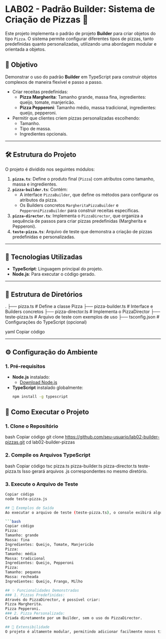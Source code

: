 # LAB02 - Padrão Builder: Sistema de Criação de Pizzas 🍕

Este projeto implementa o padrão de projeto **Builder** para criar objetos do tipo `Pizza`. O sistema permite configurar diferentes tipos de pizzas, tanto predefinidas quanto personalizadas, utilizando uma abordagem modular e orientada a objetos.

## 🚀 Objetivo

Demonstrar o uso do padrão **Builder** em TypeScript para construir objetos complexos de maneira flexível e passo a passo.

- Criar receitas predefinidas:
  - **Pizza Margherita**: Tamanho grande, massa fina, ingredientes: queijo, tomate, manjericão.
  - **Pizza Pepperoni**: Tamanho médio, massa tradicional, ingredientes: queijo, pepperoni.
- Permitir que clientes criem pizzas personalizadas escolhendo:
  - Tamanho.
  - Tipo de massa.
  - Ingredientes opcionais.

---

## 🛠️ Estrutura do Projeto

O projeto é dividido nos seguintes módulos:

1. **`pizza.ts`**: Define o produto final (`Pizza`) com atributos como tamanho, massa e ingredientes.
2. **`pizza-builder.ts`**: Contém:
   - A interface `PizzaBuilder`, que define os métodos para configurar os atributos da pizza.
   - Os Builders concretos `MargheritaPizzaBuilder` e `PepperoniPizzaBuilder` para construir receitas específicas.
3. **`pizza-director.ts`**: Implementa o `PizzaDirector`, que organiza a sequência de passos para criar pizzas predefinidas (Margherita e Pepperoni).
4. **`teste-pizza.ts`**: Arquivo de teste que demonstra a criação de pizzas predefinidas e personalizadas.

---

## 🔧 Tecnologias Utilizadas

- **TypeScript**: Linguagem principal do projeto.
- **Node.js**: Para executar o código gerado.

---

## 📂 Estrutura de Diretórios

. ├── pizza.ts # Define a classe Pizza ├── pizza-builder.ts # Interface e Builders concretos ├── pizza-director.ts # Implementa o PizzaDirector ├── teste-pizza.ts # Arquivo de teste com exemplos de uso ├── tsconfig.json # Configurações do TypeScript (opcional)

yaml
Copiar código

---

## ⚙️ Configuração do Ambiente

### 1. Pré-requisitos

- **Node.js** instalado:
  - [Download Node.js](https://nodejs.org/)
- **TypeScript** instalado globalmente:
  ```bash
  npm install -g typescript
## 🚀 Como Executar o Projeto
### 1. Clone o Repositório
bash
Copiar código
git clone https://github.com/seu-usuario/lab02-builder-pizzas.git
cd lab02-builder-pizzas
### 2. Compile os Arquivos TypeScript
bash
Copiar código
tsc pizza.ts pizza-builder.ts pizza-director.ts teste-pizza.ts
Isso gerará arquivos .js correspondentes no mesmo diretório.

### 3. Execute o Arquivo de Teste
  ```bash 
  Copiar código
  node teste-pizza.js

## 🧪 Exemplos de Saída
Ao executar o arquivo de teste (teste-pizza.ts), o console exibirá algo como:

```bash
Copiar código
Pizza:
  Tamanho: grande
  Massa: fina
  Ingredientes: Queijo, Tomate, Manjericão
Pizza:
  Tamanho: média
  Massa: tradicional
  Ingredientes: Queijo, Pepperoni
Pizza:
  Tamanho: pequena
  Massa: recheada
  Ingredientes: Queijo, Frango, Milho

## ✨ Funcionalidades Demonstradas
### 1. Pizzas Predefinidas:
  Através do PizzaDirector, é possível criar:
  Pizza Margherita.
  Pizza Pepperoni.
### 2. Pizza Personalizada:
  Criada diretamente por um Builder, sem o uso do PizzaDirector.

## 🧱 Extensibilidade
O projeto é altamente modular, permitindo adicionar facilmente novos tipos de pizzas ou novas formas de personalização. Basta criar novos Builders ou estender o PizzaDirector com receitas adicionais.
